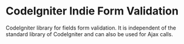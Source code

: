 CodeIgniter Indie Form Validation
=================================

CodeIgniter library for fields form validation. It is independent of the standard library of CodeIgniter and can also be used for Ajax calls.